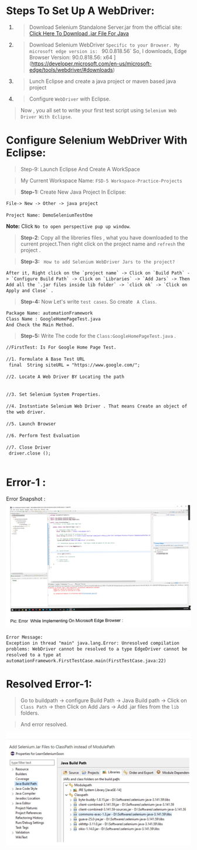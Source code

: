 # Steps To Set Up A WebDriver: 

1. > Download Selenium Standalone Server.jar from the official site:  [Click Here To Download .jar File For Java](https://www.selenium.dev/downloads/)

2. > Download Selenium WebDriver `Specific to your Browser. My microsoft edge version is: ` 90.0.818.56` So, I downloads, Edge Browser Version: 90.0.818.56: x64 ](https://developer.microsoft.com/en-us/microsoft-edge/tools/webdriver/#downloads)

3. > Lunch Eclipse and create a java project or maven based java project
   
4. > Configure `WebDriver` with Eclipse.

>Now , you all set to write your first test script using `Selenium Web Driver With Eclipse`.  


# Configure Selenium WebDriver With Eclipse:

> Step-9: Launch Eclipse And Create A WorkSpace 

> My Current Workspace Name: ` FSD-5 Workspace-Practice-Projects `

>**Step-1:** Create New Java Project In Eclipse:

 ```
File-> New -> Other -> java project 

Project Name: DemoSeleniumTestOne
 ```
 **Note:**  Click `No to open perspective pup up window`. 

> **Step-2**: Copy all the libreries files , what you have downloaded to the current project.Then right click on the project name and  `refresh` the project .

>**Step-3:** ` How to add Selenium WebDriver Jars to the project?`
```
After it, Right click on the `project name` -> Click on `Build Path` -> `Configure Build Path` -> Click on `Libraries` -> `Add Jars` -> Then Add all the `.jar files inside lib folder` -> `click ok` -> `Click on Apply and Close` .
```

>**Step-4:** Now Let's write `test cases`. So create ` A Class`. 
```
Package Name: automationFramework 
Class Name : GoogleHomePageTest.java
And Check the Main Method.
```

>**Step-5:** Write The code for the `Class:GoogleHomePageTest.java` .

```
//FirstTest: Is For Google Home Page Test.

//1. Formulate A Base Test URL
 final  String siteURL = "https://www.google.com/";
         
//2. Locate A Web Driver BY Locating the path


//3. Set Selenium System Properties.

//4. Instsntiate Selenium Web Driver . That means Create an object of the web driver.

//5. Launch Browser

//6. Perform Test Evaluation 

//7. Close Driver 
 driver.close ();


```
# Error-1 :
 Error Snapshot :
 <img src="img/0001.jpg">
 
```
Error Message: 
Exception in thread "main" java.lang.Error: Unresolved compilation problems: WebDriver cannot be resolved to a type EdgeDriver cannot be resolved to a type at automationFramework.FirstTestCase.main(FirstTestCase.java:22)
```

# Resolved Error-1:

> Go to buildpath -> configure Build Path -> Java Build path -> Click on `Class Path` -> then Click on Add Jars -> Add .jar files from the `lib` folders. 

> And error resolved.

<img src="img/webdriver-error-message-1.jpg">